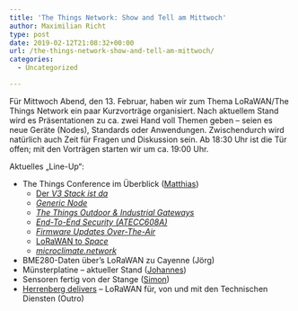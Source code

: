 ```yaml
---
title: 'The Things Network: Show and Tell am Mittwoch'
author: Maximilian Richt
type: post
date: 2019-02-12T21:08:32+00:00
url: /the-things-network-show-and-tell-am-mittwoch/
categories:
  - Uncategorized

---
```

Für Mittwoch Abend, den 13. Februar, haben wir zum Thema LoRaWAN/The Things Network ein paar Kurzvorträge organisiert. Nach aktuellem Stand wird es Präsentationen zu ca. zwei Hand voll Themen geben – seien es neue Geräte (Nodes), Standards oder Anwendungen. Zwischendurch wird natürlich auch Zeit für Fragen und Diskussion sein. Ab 18:30 Uhr ist die Tür offen; mit den Vorträgen starten wir um ca. 19:00 Uhr.

Aktuelles „Line-Up“:

* The Things Conference im Überblick ([Matthias][1])  
  * [Der&nbsp;_V3 Stack ist da_][2]
  * [_Generic Node_][3]  
  * [_The Things Outdoor & Industrial Gateways_][4]  
  * [_End-To-End Security (ATECC608A)_][5]  
  * [_Firmware Updates Over-The-Air_][6]  
  * [LoRaWAN to&nbsp;_Space_][7]  
  * [_microclimate.network_][8]
* BME280-Daten über&#8217;s LoRaWAN zu Cayenne (Jörg)
* Münsterplatine – aktueller Stand ([Johannes][9])
* Sensoren fertig von der Stange ([Simon][10])
* [Herrenberg delivers][11]&nbsp;– LoRaWAN für, von und mit den Technischen Diensten (Outro)

 [1]: https://twitter.com/dermatthias
 [2]: https://github.com/TheThingsNetwork/lorawan-stack/blob/master/doc/gettingstarted.md
 [3]: https://www.genericnode.com/
 [4]: https://www.thethingsnetwork.org/article/announcing-a-69-lorawantm-indoor-gateway-and-399-4g-industrial-gateway
 [5]: http://www.thethingsnetwork.org/article/industrys-first-end-to-end-lora-security-solution-provides-secure-key-provisioning-with-microchip
 [6]: http://www.youtube.com/watch?v=jGs9WpTTJVs
 [7]: http://lacuna.space/2019/01/31/scaling-up-at-the-things-conference/
 [8]: http://microclimate.network/
 [9]: https://twitter.com/JayDi_
 [10]: https://twitter.com/semapher
 [11]: https://www.youtube.com/watch?v=J8zjnJlMdlo